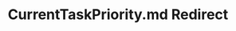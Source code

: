 ---
title: CurrentTaskPriority.md Redirect
redirect_to: /Pages/StereoKit/Assets/CurrentTaskPriority.html
---